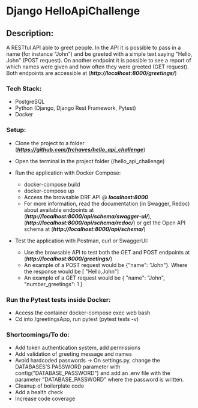 # Django HelloApiChallenge

## Description:
A RESTful API able to greet people. In the API it is possible to
pass in a name (for instance "John") and be greeted with a simple text saying "Hello,
John" (POST request). On another endpoint it is possible to see a report of which names were
given and how often they were greeted (GET request). Both endpoints are accessible at 
(_**http://localhost:8000/greetings/**_) 


### Tech Stack:
- PostgreSQL
- Python (Django, Django Rest Framework, Pytest)
- Docker


### Setup:
- Clone the project to a folder (_**https://github.com/frchaves/hello_api_challenge**_)
- Open the terminal in the project folder (/hello_api_challenge)
- Run the application with Docker Compose:
  - docker-compose build
  - docker-compose up 
  - Access the browsable DRF API @ _**localhost:8000**_
  - For more information, read the documentation (in Swagger, Redoc) 
  about available endpoints at (_**http://localhost:8000/api/schema/swagger-ui/**_), 
  (_**http://localhost:8000/api/schema/redoc/**_) or get the Open API schema at (_**http://localhost:8000/api/schema/**_)
    
  
- Test the application with Postman, curl or SwaggerUI:
  - Use the browsable API to test both the GET and POST endpoints at (_**http://localhost:8000/greetings/**_)
  - An example of a POST request would be
  {"name": "John"}. Where the response would be [
    "Hello,John"]
  - An example of a GET request would be {
        "name": "John",
        "number_greetings": 1
    }
   
### Run the Pytest tests inside Docker:
  - Access the container docker-compose exec web bash
  - Cd into /greetingsApp, run pytest (pytest tests -v)
  

### Shortcomings/To do:
- Add token authentication system, add permissions
- Add validation of greeting message and names
- Avoid hardcoded passwords -> On settings.py, change the DATABASES’S PASSWORD parameter with 
    config("DATABASE_PASSWORD") and add an .env file with the parameter  "DATABASE_PASSWORD” where the password is written.
- Cleanup of boilerplate code
- Add a health check
- Increase code coverage